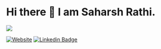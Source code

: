 # Hi there 👋 I am Saharsh Rathi.

![](https://komarev.com/ghpvc/?username=Saharsh-R)

[![Website](https://img.shields.io/badge/-Personal_Website-black?style=for-the-badge&logo=HTML5&logoColor=white&link=https://saharsh-r.github.io/)](https://saharsh-r.github.io/)
[![Linkedin Badge](https://img.shields.io/badge/-Saharsh_Rathi-blue?style=for-the-badge&logo=Linkedin&logoColor=white&link=https://www.linkedin.com/in/saharsh-rathi-7b2187181/)](https://www.linkedin.com/in/saharsh-rathi-7b2187181/)


